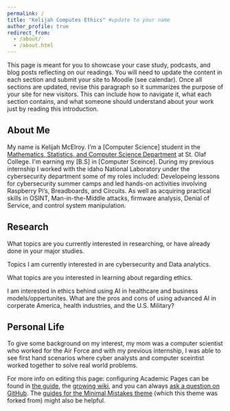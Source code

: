 ```yaml
---
permalink: /
title: "Kelijah Computes Ethics" #update to your name
author_profile: true
redirect_from: 
  - /about/
  - /about.html
---
```


This page is meant for you to showcase your case study, podcasts, and blog posts reflecting on our readings. You will need to update the content in each section and submit your site to Moodle (see calendar). Once all sections are updated, revise this paragraph so it summarizes the purpose of your site for new visitors. This can include how to navigate it, what each section contains, and what someone should understand about your work just by reading this introduction.


About Me
---
My name is Kelijah McElroy. I’m a [Computer Science] student in the [Mathematics, Statistics, and Computer Science Department](https://wp.stolaf.edu/mscs/) at St. Olaf College. I'm earning my [B.S] in [Computer Sceince]. During my previous internship I worked with the idaho National Laboratory under the cybersecurity department some of my roles included: Developeing lessons for cybersecurity summer camps and led hands-on activities involving Raspberry Pi’s, Breadboards, and Circuits. As well as acquiring practical skills in OSINT, Man-in-the-Middle attacks, firmware analysis, Denial of Service, and control system manipulation.

Research 
---
What topics are you currently interested in researching, or have already done in your major studies.

Topics I am currently interested in are cybersecurity and Data analytics. 

What topics are you interested in learning about regarding ethics.

I am interested in ethics behind using AI in healthcare and business models/oppertunites. What are the pros and cons of using advanced AI in corperate America, health industries, and the U.S. Military?

Personal Life
---
To give some background on my interest, my mom was a computer scientist who worked for the Air Force and with my previous internship, I was able to see first hand scenarios where cyber analysts and computer sceintist worked together to solve real world problems.


For more info on editing this page: configuring Academic Pages can be found in [the guide](https://academicpages.github.io/markdown/), the [growing wiki](https://github.com/academicpages/academicpages.github.io/wiki), and you can always [ask a question on GitHub](https://github.com/academicpages/academicpages.github.io/discussions). The [guides for the Minimal Mistakes theme](https://mmistakes.github.io/minimal-mistakes/docs/configuration/) (which this theme was forked from) might also be helpful.
